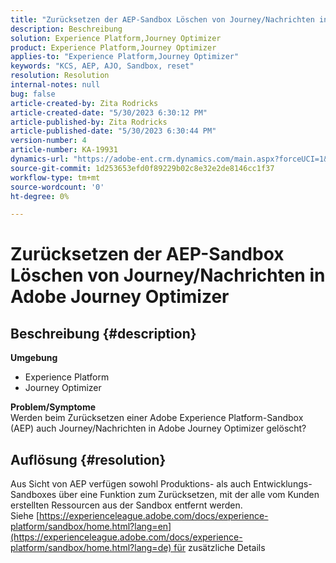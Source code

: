```yaml
---
title: "Zurücksetzen der AEP-Sandbox Löschen von Journey/Nachrichten in Adobe Journey Optimizer"
description: Beschreibung
solution: Experience Platform,Journey Optimizer
product: Experience Platform,Journey Optimizer
applies-to: "Experience Platform,Journey Optimizer"
keywords: "KCS, AEP, AJO, Sandbox, reset"
resolution: Resolution
internal-notes: null
bug: false
article-created-by: Zita Rodricks
article-created-date: "5/30/2023 6:30:12 PM"
article-published-by: Zita Rodricks
article-published-date: "5/30/2023 6:30:44 PM"
version-number: 4
article-number: KA-19931
dynamics-url: "https://adobe-ent.crm.dynamics.com/main.aspx?forceUCI=1&pagetype=entityrecord&etn=knowledgearticle&id=297e2603-18ff-ed11-8f6e-6045bd006b25"
source-git-commit: 1d253653efd0f89229b02c8e32e2de8146cc1f37
workflow-type: tm+mt
source-wordcount: '0'
ht-degree: 0%

---
```


# Zurücksetzen der AEP-Sandbox Löschen von Journey/Nachrichten in Adobe Journey Optimizer

## Beschreibung {#description}

<b>Umgebung</b>
- Experience Platform
- Journey Optimizer

<b>Problem/Symptome</b><br>Werden beim Zurücksetzen einer Adobe Experience Platform-Sandbox (AEP) auch Journey/Nachrichten in Adobe Journey Optimizer gelöscht?

## Auflösung {#resolution}

Aus Sicht von AEP verfügen sowohl Produktions- als auch Entwicklungs-Sandboxes über eine Funktion zum Zurücksetzen, mit der alle vom Kunden erstellten Ressourcen aus der Sandbox entfernt werden.<br>
Siehe [https://experienceleague.adobe.com/docs/experience-platform/sandbox/home.html?lang=en](https://experienceleague.adobe.com/docs/experience-platform/sandbox/home.html?lang=de) für zusätzliche Details
